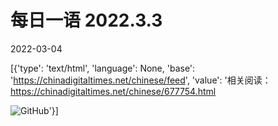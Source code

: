 # 每日一语 2022.3.3

2022-03-04

[{'type': 'text/html', 'language': None, 'base': 'https://chinadigitaltimes.net/chinese/feed', 'value': '相关阅读：https://chinadigitaltimes.net/chinese/677754.html

![GitHub](https://chinadigitaltimes.net/chinese/files/2022/03/3.3.jpg)'}]